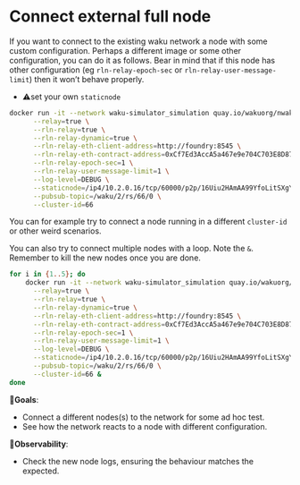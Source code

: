 # Connect external full node


If you want to connect to the existing waku network a node with some custom configuration. Perhaps a different image or some other configuration, you can do it as follows. Bear in mind that if this node has other configuration (eg `rln-relay-epoch-sec` or `rln-relay-user-message-limit`) then it won’t behave properly.

- ⚠️set your own `staticnode`

```bash
docker run -it --network waku-simulator_simulation quay.io/wakuorg/nwaku-pr:2759-rln-v2 \
      --relay=true \
      --rln-relay=true \
      --rln-relay-dynamic=true \
      --rln-relay-eth-client-address=http://foundry:8545 \
      --rln-relay-eth-contract-address=0xCf7Ed3AccA5a467e9e704C703E8D87F634fB0Fc9 \
      --rln-relay-epoch-sec=1 \
      --rln-relay-user-message-limit=1 \
      --log-level=DEBUG \
      --staticnode=/ip4/10.2.0.16/tcp/60000/p2p/16Uiu2HAmAA99YfoLitSXgY1bHaqjaTKhyrU4M4y3D1rVj1bmcgL8 \
      --pubsub-topic=/waku/2/rs/66/0 \
      --cluster-id=66
```

You can for example try to connect a node running in a different `cluster-id` or other weird scenarios.

You can also try to connect multiple nodes with a loop. Note the `&`. Remember to kill the new nodes once you are done.

```bash
for i in {1..5}; do
    docker run -it --network waku-simulator_simulation quay.io/wakuorg/nwaku-pr:2759-rln-v2 \
      --relay=true \
      --rln-relay=true \
      --rln-relay-dynamic=true \
      --rln-relay-eth-client-address=http://foundry:8545 \
      --rln-relay-eth-contract-address=0xCf7Ed3AccA5a467e9e704C703E8D87F634fB0Fc9 \
      --rln-relay-epoch-sec=1 \
      --rln-relay-user-message-limit=1 \
      --log-level=DEBUG \
      --staticnode=/ip4/10.2.0.16/tcp/60000/p2p/16Uiu2HAmAA99YfoLitSXgY1bHaqjaTKhyrU4M4y3D1rVj1bmcgL8 \
      --pubsub-topic=/waku/2/rs/66/0 \
      --cluster-id=66 &
done
```

🎯**Goals**:

- Connect a different nodes(s) to the network for some ad hoc test.
- See how the network reacts to a node with different configuration.

👀**Observability**:

- Check the new node logs, ensuring the behaviour matches the expected.